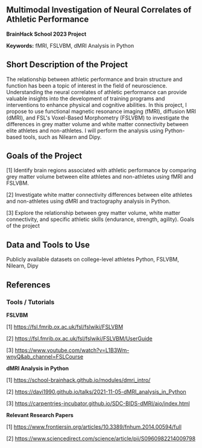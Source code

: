 ## Multimodal Investigation of Neural Correlates of Athletic Performance ##
**BrainHack School 2023 Project**

**Keywords:**
fMRI, FSLVBM, dMRI Analysis in Python

## Short Description of the Project
The relationship between athletic performance and brain structure and function has been a topic of interest in the field of neuroscience. Understanding the neural correlates of athletic performance can provide valuable insights into the development of training programs and interventions to enhance physical and cognitive abilities. In this project, I propose to use functional magnetic resonance imaging (fMRI), diffusion MRI (dMRI), and FSL's Voxel-Based Morphometry (FSLVBM) to investigate the differences in grey matter volume and white matter connectivity between elite athletes and non-athletes. I will perform the analysis using Python-based tools, such as Nilearn and Dipy.  

## Goals of the Project
[1] Identify brain regions associated with athletic performance by comparing grey matter volume between elite athletes and non-athletes using fMRI and FSLVBM.

[2] Investigate white matter connectivity differences between elite athletes and non-athletes using dMRI and tractography analysis in Python.

[3] Explore the relationship between grey matter volume, white matter connectivity, and specific athletic skills (endurance, strength, agility). Goals of the project

## Data and Tools to Use 
Publicly available datasets on college-level athletes
Python, FSLVBM, Nilearn, Dipy

## References
### Tools / Tutorials 
**FSLVBM**

[1] https://fsl.fmrib.ox.ac.uk/fsl/fslwiki/FSLVBM

[2] https://fsl.fmrib.ox.ac.uk/fsl/fslwiki/FSLVBM/UserGuide

[3] https://www.youtube.com/watch?v=L1B3Wm-wnyQ&ab_channel=FSLCourse

**dMRI Analysis in Python**

[1] https://school-brainhack.github.io/modules/dmri_intro/

[2] https://davi1990.github.io/talks/2021-11-05-dMRI_analysis_in_Python

[3] https://carpentries-incubator.github.io/SDC-BIDS-dMRI/aio/index.html

**Relevant Research Papers**

[1] https://www.frontiersin.org/articles/10.3389/fnhum.2014.00594/full

[2] https://www.sciencedirect.com/science/article/pii/S0960982214009798
